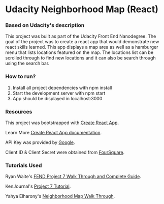 # Udacity Neighborhood Map (React)

### Based on Udacity's description
This project was built as part of the Udacity Front End Nanodegree. The goal of the project was to create a react app that would demonstrate new react skills learned. This  app displays a map area as well as a hamburger menu that lists locations featured on the map. The locations list can be scrolled through to find new locations and it can also be search through using the search bar. 

### How to run?
1. Install all project dependencies with npm install
2. Start the development server with npm start
3. App should be displayed in localhost:3000

### Resources
This project was bootstrapped with [Create React App](https://github.com/facebook/create-react-app).

Learn More [Create React App documentation](https://facebook.github.io/create-react-app/docs/getting-started).

API Key was provided by [Google](https://developers.google.com/maps/documentation/javascript/get-api-key).

Client ID & Client Secret were obtained from [FourSquare](https://developer.foursquare.com). 

### Tutorials Used 

Ryan Waite's [FEND Project 7 Walk Through and Complete Guide](https://www.youtube.com/watch?v=LvQe7xrUh7I&index=6&list=PLKC17wty6rS1XVZbRlWjYU0WVsIoJyO3s&t=0s). 

KenJournal's [Project 7 Tutorial](https://www.youtube.com/channel/UCjsqh3zEzzszyfp0DZ3EOuQ).

Yahya Elharony's [Neighborhood Map Walk Through](https://www.youtube.com/channel/UCcWSbBe_s-T_gZRnqFbtyIA).

